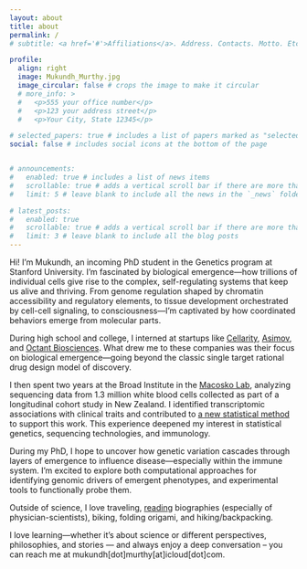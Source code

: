 ```yaml
---
layout: about
title: about
permalink: /
# subtitle: <a href='#'>Affiliations</a>. Address. Contacts. Motto. Etc.

profile:
  align: right
  image: Mukundh_Murthy.jpg
  image_circular: false # crops the image to make it circular
  # more_info: >
  #   <p>555 your office number</p>
  #   <p>123 your address street</p>
  #   <p>Your City, State 12345</p>

# selected_papers: true # includes a list of papers marked as "selected={true}"
social: false # includes social icons at the bottom of the page


# announcements:
#   enabled: true # includes a list of news items
#   scrollable: true # adds a vertical scroll bar if there are more than 3 news items
#   limit: 5 # leave blank to include all the news in the `_news` folder

# latest_posts:
#   enabled: true
#   scrollable: true # adds a vertical scroll bar if there are more than 3 new posts items
#   limit: 3 # leave blank to include all the blog posts
---
```


Hi! I’m Mukundh, an incoming PhD student in the Genetics program at Stanford University. I’m fascinated by biological emergence—how trillions of individual cells give rise to the complex, self-regulating systems that keep us alive and thriving. From genome regulation shaped by chromatin accessibility and regulatory elements, to tissue development orchestrated by cell-cell signaling, to consciousness—I’m captivated by how coordinated behaviors emerge from molecular parts.

During high school and college, I interned at startups like [Cellarity](https://cellarity.com/), [Asimov](https://www.asimov.com/), and [Octant Biosciences](https://www.octant.bio/). What drew me to these companies was their focus on biological emergence—going beyond the classic single target rational drug design model of discovery.

I then spent two years at the Broad Institute in the [Macosko Lab](https://macoskolab.com/), analyzing sequencing data from 1.3 million white blood cells collected as part of a longitudinal cohort study in New Zealand. I identified transcriptomic associations with clinical traits and contributed to [a new statistical method](https://www.nature.com/articles/s41588-025-02169-3) to support this work. This experience deepened my interest in statistical genetics, sequencing technologies, and immunology.

During my PhD, I hope to uncover how genetic variation cascades through layers of emergence to influence disease—especially within the immune system. I’m excited to explore both computational approaches for identifying genomic drivers of emergent phenotypes, and experimental tools to functionally probe them.

Outside of science, I love traveling, [reading](https://www.goodreads.com/review/list/132281867-mukundh-murthy?shelf=currently-reading) biographies (especially of physician-scientists), biking, folding origami, and hiking/backpacking.

I love learning—whether it’s about science or different perspectives, philosophies, and stories — and always enjoy a deep conversation – you can reach me at mukundh[dot]murthy[at]icloud[dot]com.
